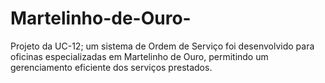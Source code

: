 # Martelinho-de-Ouro-
Projeto da UC-12; um sistema de Ordem de Serviço foi desenvolvido para oficinas especializadas em Martelinho de Ouro, permitindo um gerenciamento eficiente dos serviços prestados.
